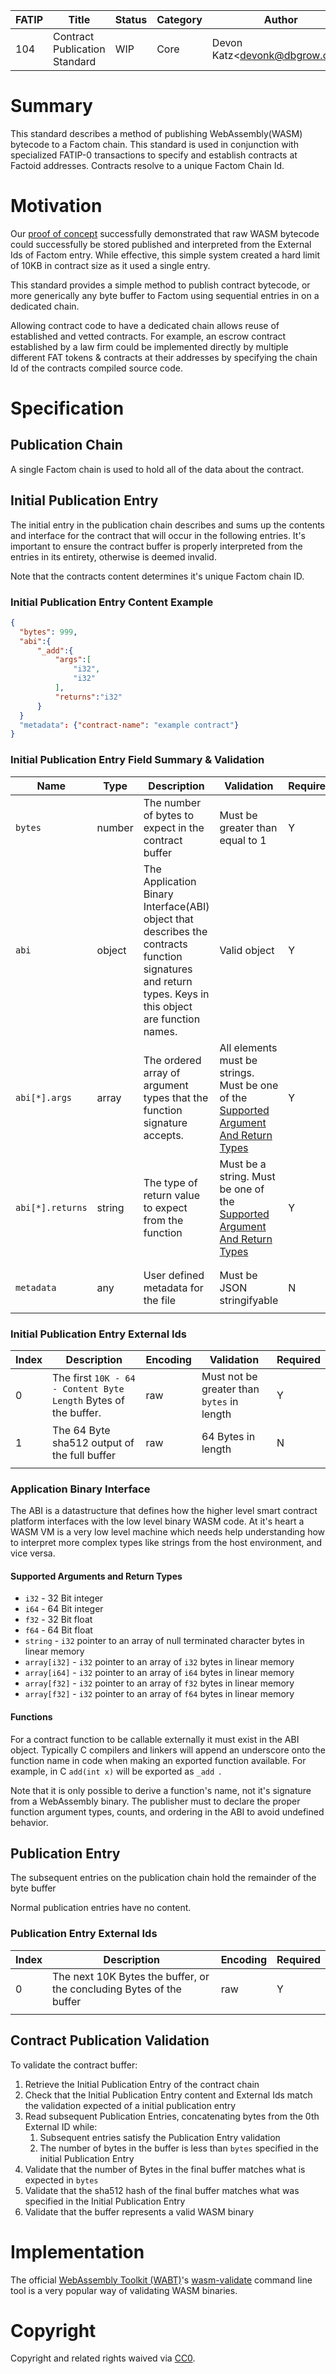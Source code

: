 | FATIP | Title                         | Status | Category | Author                            | Created   |
| ----- | ----------------------------- | ------ | -------- | --------------------------------- | --------- |
| 104   | Contract Publication Standard | WIP    | Core     | Devon Katz\<<devonk@dbgrow.com>\> | 9-16-2019 |



# Summary

This standard describes a method of publishing WebAssembly(WASM) bytecode to a
Factom chain. This standard is used in conjunction with specialized FATIP-0
transactions to specify and establish contracts at Factoid addresses. Contracts
resolve to a unique Factom Chain Id.

# Motivation

Our [proof of
concept](https://github.com/Factom-Asset-Tokens/wasm-contract-poc) successfully
demonstrated that raw WASM bytecode could successfully be stored published and
interpreted from the External Ids of Factom entry. While effective, this simple
system created a hard limit of 10KB in contract size as it used a single entry.

This standard provides a simple method to publish contract bytecode, or more
generically any byte buffer to Factom using sequential entries in on a
dedicated chain.

Allowing contract code to have a dedicated chain allows reuse of established
and vetted contracts. For example, an escrow contract established by a law firm
could be implemented directly by multiple different FAT tokens & contracts at
their addresses by specifying the chain Id of the contracts compiled source
code.

# Specification

## Publication Chain

A single Factom chain is used to hold all of the data about the contract.

## Initial Publication Entry

The initial entry in the publication chain describes and sums up the contents
and interface for the contract that will occur in the following entries. It's
important to ensure the contract buffer is properly interpreted from the
entries in its entirety, otherwise is deemed invalid.

Note that the contracts content determines it's unique Factom chain ID.

### Initial Publication Entry Content Example

```json
{
  "bytes": 999,
  "abi":{
      "_add":{
          "args":[
              "i32",
              "i32"
          ],
          "returns":"i32"
      }
  }
  "metadata": {"contract-name": "example contract"}
}
```



### Initial Publication Entry Field Summary & Validation

| Name             | Type   | Description                                                  | Validation                                                   | Required |
| ---------------- | ------ | ------------------------------------------------------------ | ------------------------------------------------------------ | -------- |
| `bytes`          | number | The number of bytes to expect in the contract buffer         | Must be greater than equal to 1                              | Y        |
| `abi`            | object | The Application Binary Interface(ABI) object that describes the contracts function signatures and return types. Keys in this object are function names. | Valid object                                                 | Y        |
| `abi[*].args`    | array  | The ordered array of argument types that the function signature accepts. | All elements  must be strings. Must be one of the [Supported Argument And Return Types](#Supported-Arguments-and-Return-Types) | Y        |
| `abi[*].returns` | string | The type of return value to expect from the function         | Must be a string. Must be one of the [Supported Argument And Return Types](#Supported-Arguments-and-Return-Types) | Y        |
|                  |        |                                                              |                                                              |          |
|                  |        |                                                              |                                                              |          |
| `metadata`       | any    | User defined metadata for the file                           | Must be JSON stringifyable                                   | N        |
|                  |        |                                                              |                                                              |          |

### Initial Publication Entry External Ids

| Index | Description                                                  | Encoding | Validation                                 | Required |
| ----- | ------------------------------------------------------------ | -------- | ------------------------------------------ | -------- |
| 0     | The first `10K - 64 - Content Byte Length`  Bytes of the buffer. | raw      | Must not be greater than `bytes` in length | Y        |
| 1     | The 64 Byte sha512 output of the full buffer                 | raw      | 64 Bytes in length                         | N        |
|       |                                                              |          |                                            |          |

### Application Binary Interface

The ABI is a datastructure that defines how the higher level smart contract
platform interfaces with the low level binary WASM code. At it's heart a WASM
VM is a very low level machine which needs help understanding how to interpret
more complex types like strings from the host environment, and vice versa.

#### Supported Arguments and Return Types

- `i32` - 32 Bit integer
- `i64` - 64 Bit integer
- `f32` - 32 Bit float
- `f64` - 64 Bit float
- `string` - `i32` pointer to an array of null terminated character bytes in
  linear memory
- `array[i32]` -  `i32` pointer to an array of `i32` bytes in linear memory
- `array[i64]` -  `i32` pointer to an array of `i64` bytes in linear memory
- `array[f32]` -  `i32` pointer to an array of `f32` bytes in linear memory
- `array[f32]` -  `i32` pointer to an array of `f64` bytes in linear memory

#### Functions

For a contract function to be callable externally it must exist in the ABI
object. Typically C compilers and linkers will append an underscore onto the
function name in code when making an exported function available. For example,
in C `add(int x)` will be exported as `_add `.

Note that it is only possible to derive a function's name, not it's signature
from a WebAssembly binary. The publisher must to declare the proper function
argument types, counts, and ordering in the ABI to avoid undefined behavior.





## Publication Entry

The subsequent entries on the publication chain hold the remainder of the byte
buffer

Normal publication entries have no content.

### Publication Entry External Ids

| Index | Description                                                  | Encoding | Required |
| ----- | ------------------------------------------------------------ | -------- | -------- |
| 0     | The next 10K Bytes the buffer, or the concluding Bytes of the buffer | raw      | Y        |
|       |                                                              |          |          |

## Contract Publication Validation

To validate the contract buffer:

1. Retrieve the Initial Publication Entry of the contract chain
2. Check that the Initial Publication Entry content and External Ids match the
   validation expected of a initial publication entry
3. Read subsequent Publication Entries, concatenating bytes from the 0th
   External ID while:
   1. Subsequent entries satisfy the Publication Entry validation
   2. The number of bytes in the buffer is less than `bytes` specified in the
      initial Publication Entry
4. Validate that the number of Bytes in the final buffer matches what is
   expected in `bytes`
5. Validate that the sha512 hash of the final buffer matches what was specified
   in the Initial Publication Entry
6. Validate that the buffer represents a valid WASM binary



# Implementation

The official [WebAssembly Toolkit
(WABT)](https://github.com/WebAssembly/wabt)'s
[wasm-validate](https://webassembly.github.io/wabt/doc/wasm-validate.1.html)
command line tool is a very popular way of validating WASM binaries.


# Copyright

Copyright and related rights waived via
[CC0](https://creativecommons.org/publicdomain/zero/1.0/).
